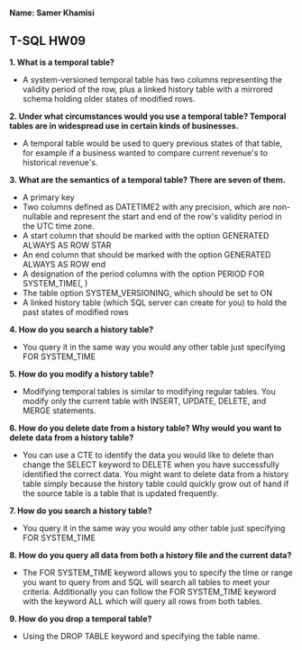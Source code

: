 
#### Name: Samer Khamisi

## T-SQL HW09

**1. What is a temporal table?**

* A system-versioned temporal table has two columns representing the validity period of the row, plus a linked history table with a mirrored schema holding older states of modified rows.

**2. Under what circumstances would you use a temporal table? Temporal tables are in widespread use in
certain kinds of businesses.**

* A temporal table would be used to query previous states of that table, for example if a business wanted to compare current revenue's to historical revenue's.

**3. What are the semantics of a temporal table? There are seven of them.**

* A primary key
* Two columns defined as DATETIME2 with any precision, which are non-nullable and represent the start and end of the row's validity period in the UTC time zone.
* A start column that should be marked with the option GENERATED ALWAYS AS ROW STAR
* An end column that should be marked with the option GENERATED ALWAYS AS ROW end
* A designation of the period columns with the option PERIOD FOR SYSTEM_TIME(, )
* The table option SYSTEM_VERSIONING, which should be set to ON
* A linked history table (which SQL server can create for you) to hold the past states of modified rows

**4. How do you search a history table?**

* You query it in the same way you would any other table just specifying FOR SYSTEM_TIME

**5. How do you modify a history table?**

* Modifying temporal tables is similar to modifying regular tables. You modify only the current table with INSERT, UPDATE, DELETE, and MERGE statements.

**6. How do you delete date from a history table? Why would you want to delete data from a history table?**

* You can use a CTE to identify the data you would like to delete than change the SELECT keyword to DELETE when you have successfully identified the correct data. You might want to delete data from a history table simply because the history table could quickly grow out of hand if the source table is a table that is updated frequently.

**7. How do you search a history table?**

* You query it in the same way you would any other table just specifying FOR SYSTEM_TIME

**8. How do you query all data from both a history file and the current data?**

* The FOR SYSTEM_TIME keyword allows you to specify the time or range you want to query from and SQL will search all tables to meet your criteria. Additionally you can follow the FOR SYSTEM_TIME keyword with the keyword ALL which will query all rows from both tables.

**9. How do you drop a temporal table?**

* Using the DROP TABLE keyword and specifying the table name.